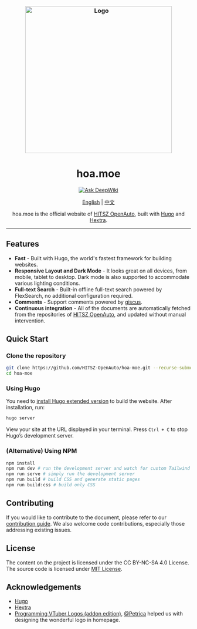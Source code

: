<h3 align="center">
  <img src="./static/images/HITSZOpenAutoShadow.webp" width="400" alt="Logo"/>
</h3>

<h1 align="center">hoa.moe</h1>

<p align="center">
  <a href="https://deepwiki.com/HITSZ-OpenAuto/hoa-moe"><img src="https://deepwiki.com/badge.svg" alt="Ask DeepWiki"></a>
</p>

<p align="center">
  <a href="README.md">English</a> | <a href="README-zh.md">中文</a>
</p>

<p align="center">
  hoa.moe is the official website of <a href="https://github.com/HITSZ-OpenAuto">HITSZ OpenAuto</a>, 
  built with <a href="https://gohugo.io/">Hugo</a> and 
  <a href="https://imfing.github.io/hextra/">Hextra</a>.
</p>

---

## Features

- **Fast** - Built with Hugo, the world's fastest framework for building websites.
- **Responsive Layout and Dark Mode** - It looks great on all devices, from mobile, tablet to desktop. Dark mode is also supported to accommodate various lighting conditions.
- **Full-text Search** - Built-in offline full-text search powered by FlexSearch, no additional configuration required.
- **Comments** - Support comments powered by [giscus](https://giscus.app/).
- **Continuous integration** - All of the documents are automatically fetched from the repositories of [HITSZ OpenAuto](https://github.com/HITSZ-OpenAuto), and updated without manual intervention.

## Quick Start

### Clone the repository

```bash
git clone https://github.com/HITSZ-OpenAuto/hoa-moe.git --recurse-submodules --depth=1
cd hoa-moe
```

### Using Hugo

You need to [install Hugo extended version](https://gohugo.io/installation/) to build the website. After installation, run:

```bash
hugo server
```

View your site at the URL displayed in your terminal. Press `Ctrl + C` to stop Hugo’s development server.

### (Alternative) Using NPM

```bash
npm install
npm run dev # run the development server and watch for custom Tailwind CSS changes
npm run serve # simply run the development server
npm run build # build CSS and generate static pages
npm run build:css # build only CSS
```

## Contributing

If you would like to contribute to the document, please refer to our [contribution guide](https://hoa.moe/blog/contribution-guide/). We also welcome code contributions, especially those addressing existing issues.

## License

The content on the project is licensed under the CC BY-NC-SA 4.0 License. The source code is licensed under [MIT License](LICENSE).

## Acknowledgements

- [Hugo](https://gohugo.io/)
- [Hextra](https://imfing.github.io/hextra/)
- [Programming VTuber Logos (addon edition)](https://github.com/PetricaT/ProgrammingVTuberLogos-Addon), [@Petrica](https://github.com/PetricaT) helped us with designing the wonderful logo in homepage.
